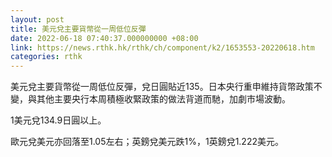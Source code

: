 ```yaml
---
layout: post
title: 美元兌主要貨幣從一周低位反彈
date: 2022-06-18 07:40:37.000000000 +08:00
link: https://news.rthk.hk/rthk/ch/component/k2/1653553-20220618.htm
categories: rthk
---
```


美元兌主要貨幣從一周低位反彈，兌日圓貼近135。日本央行重申維持貨幣政策不變，與其他主要央行本周積極收緊政策的做法背道而馳，加劇市場波動。

1美元兌134.9日圓以上。

歐元兌美元亦回落至1.05左右；英鎊兌美元跌1%，1英鎊兌1.222美元。
